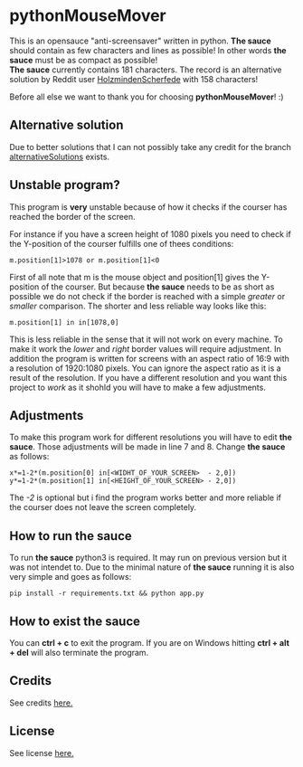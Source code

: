 # pythonMouseMover
This is an opensauce "anti-screensaver" written in python. **The sauce** should contain as few characters and lines as possible!
In other words **the sauce** must be as compact as possible!  
**The sauce** currently contains 181 characters. The record is an alternative solution by Reddit user [HolzmindenScherfede](https://www.reddit.com/user/HolzmindenScherfede/) with 158 characters!
  
Before all else we want to thank you for choosing **pythonMouseMover**! :)

## Alternative solution
 
Due to better solutions that I can not possibly take any credit for the branch [alternativeSolutions](https://github.com/jasZnerol/pythonMouseMover/tree/alternativeSolutions) exists.

## Unstable program?
This program is **very** unstable because of how it checks if the courser has reached the border of the screen.

For instance if you have a screen height of 1080 pixels you need to check if the Y-position of the courser fulfills one of thees conditions:
```
m.position[1]>1078 or m.position[1]<0
```

First of all note that m is the mouse object and position[1] gives the Y-position of the courser.
But because **the sauce** needs to be as short as possible we do not check if the border is reached with a simple *greater* or *smaller* comparison.
The shorter and less reliable way looks like this:
```
m.position[1] in in[1078,0]
```
This is less reliable in the sense that it will not work on every machine. To make it work the *lower* and *right* border values will require adjustment.
In addition the program is written for screens with an aspect ratio of 16:9 with a resolution of 1920:1080 pixels. 
You can ignore the aspect ratio as it is a result of the resolution.
If you have a different resolution and you want this project to *work* as it shohld you will have to make a few adjustments.

## Adjustments
To make this program work for different resolutions you will have to edit **the sauce**.
Those adjustments will be made in line 7 and 8.
Change **the sauce** as follows:
```
x*=1-2*(m.position[0] in[<WIDHT_OF_YOUR_SCREEN>  - 2,0])    
y*=1-2*(m.position[1] in[<HEIGHT_OF_YOUR_SCREEN> - 2,0])
```
The *-2* is optional but i find the program works better and more reliable if the courser does not leave the screen completely. 

## How to run the sauce
To run **the sauce** python3 is required. It may run on previous version but it was not intendet to. Due to the minimal nature
of **the sauce** running it is also very simple and goes as follows:
```
pip install -r requirements.txt && python app.py
```

## How to exist the sauce
You can **ctrl + c** to exit the program. If you are on Windows hitting **ctrl + alt + del** will also terminate the program.

## Credits
See credits [here.](https://github.com/jasZnerol/pythonMouseMover/blob/master/CONTRIBUTING.md)

## License
See license [here.](https://github.com/jasZnerol/pythonMouseMover/blob/master/LICENSE)

